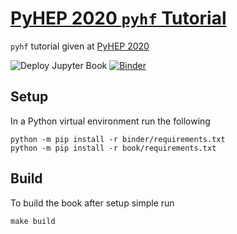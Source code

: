 # [PyHEP 2020 `pyhf` Tutorial](https://indico.cern.ch/event/882824/contributions/3931292/)

`pyhf` tutorial given at [PyHEP 2020](https://indico.cern.ch/event/882824/)

![Deploy Jupyter Book](https://github.com/pyhf/tutorial-PyHEP-2020/workflows/Deploy%20Jupyter%20Book/badge.svg)
[![Binder](https://mybinder.org/badge_logo.svg)](https://mybinder.org/v2/gh/pyhf/tutorial-PyHEP-2020/master)

## Setup

In a Python virtual environment run the following

```
python -m pip install -r binder/requirements.txt
python -m pip install -r book/requirements.txt
```

## Build

To build the book after setup simple run

```
make build
```
